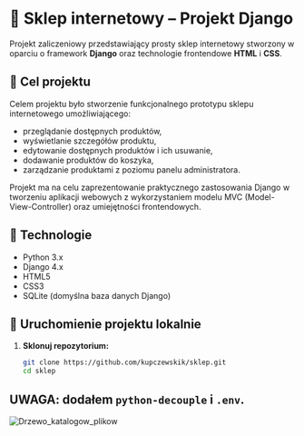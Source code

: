 # 🛒 Sklep internetowy – Projekt Django

Projekt zaliczeniowy przedstawiający prosty sklep internetowy stworzony w oparciu o framework **Django** oraz technologie frontendowe **HTML** i **CSS**.

## 🎯 Cel projektu

Celem projektu było stworzenie funkcjonalnego prototypu sklepu internetowego umożliwiającego:
- przeglądanie dostępnych produktów,
- wyświetlanie szczegółów produktu,
- edytowanie dostępnych produktów i ich usuwanie,
- dodawanie produktów do koszyka,
- zarządzanie produktami z poziomu panelu administratora.

Projekt ma na celu zaprezentowanie praktycznego zastosowania Django w tworzeniu aplikacji webowych z wykorzystaniem modelu MVC (Model-View-Controller) oraz umiejętności frontendowych.

## 🔧 Technologie

- Python 3.x
- Django 4.x
- HTML5
- CSS3
- SQLite (domyślna baza danych Django)

## 🚀 Uruchomienie projektu lokalnie

1. **Sklonuj repozytorium:**
   ```bash
   git clone https://github.com/kupczewskik/sklep.git
   cd sklep
## UWAGA: dodałem `python-decouple` i `.env`.

![Drzewo_katalogow_plikow](tree.png)
